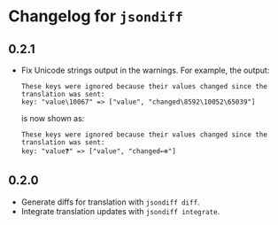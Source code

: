 # Changelog for `jsondiff`

## 0.2.1

* Fix Unicode strings output in the warnings. For example, the output:

    ```
    These keys were ignored because their values changed since the translation was sent:
    key: "value\10067" => ["value", "changed\8592\10052\65039"]
    ```

    is now shown as:

    ```
    These keys were ignored because their values changed since the translation was sent:
    key: "value❓" => ["value", "changed←❄️"]
    ```

## 0.2.0

* Generate diffs for translation with `jsondiff diff`.
* Integrate translation updates with `jsondiff integrate`.
